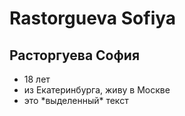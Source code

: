 # Rastorgueva Sofiya
## Расторгуева София 

* 18 лет 
* из Екатеринбурга, живу в Москве
* это \*выделенный\* текст
